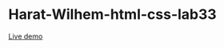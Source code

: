 # Harat-Wilhem-html-css-lab33

[Live demo](https://github.com/ViveLesCrepess/Harat-Wilhem-html-css-lab33.git)
